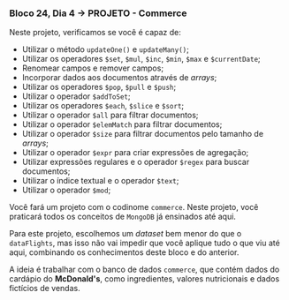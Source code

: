 ### Bloco 24, Dia 4 -> PROJETO - Commerce

Neste projeto, verificamos se você é capaz de:
 - Utilizar o método `updateOne()` e `updateMany()`;
 - Utilizar os operadores `$set`, `$mul`, `$inc`, `$min`, `$max` e `$currentDate`;
 - Renomear campos e remover campos;
 - Incorporar dados aos documentos através de _arrays_;
 - Utilizar os operadores `$pop`, `$pull` e `$push`;
 - Utilizar o operador `$addToSet`;
 - Utilizar os operadores `$each`, `$slice` e `$sort`;
 - Utilizar o operador `$all` para filtrar documentos;
 - Utilizar o operador `$elemMatch` para filtrar documentos;
 - Utilizar o operador `$size` para filtrar documentos pelo tamanho de _arrays_;
 - Utilizar o operador `$expr` para criar expressões de agregação;
 - Utilizar expressões regulares e o operador `$regex` para buscar documentos;
 - Utilizar o índice textual e o operador `$text`;
 - Utilizar o operador `$mod`;

Você fará um projeto com o codinome `commerce`. Neste projeto, você praticará todos os conceitos de `MongoDB` já ensinados até aqui.

Para este projeto, escolhemos um _dataset_ bem menor do que o `dataFlights`, mas isso não vai impedir que você aplique tudo o que viu até aqui, combinando os conhecimentos deste bloco e do anterior.

A ideia é trabalhar com o banco de dados `commerce`, que contém dados do cardápio do **McDonald's**, como ingredientes, valores nutricionais e dados fictícios de vendas.
